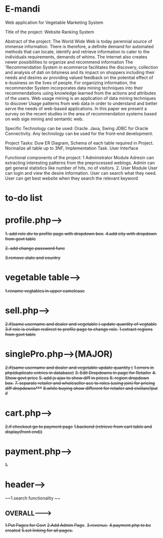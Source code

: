 # E-mandi
Web application for Vegetable Marketing System


Title of the project:
Website Ranking System

Abstract of the project:
The World Wide Web is today perennial source of immense information. There is therefore, a definite
demand for automated methods that can locate, identify and retrieve information to cater to the individuals
requirements, demands of whims. The internet also creates newer possibilities to organize and recommend
information The 'Recommendation System in ecommerce facilitates the discovery, collection and analysis of
dati on bitsiness and its impact on shoppers including their needs and desires av providing valued feedback on
the potential effect of e-business on the lives of people. For organizing information, the recommender System
incorporates data mining techniques into their recommendations using knowledge learned from the actions and
attributes of the users. Web usage mining is an application of data mining techniques to discover Usage patterns
from web data in order to understand and better serve the needs of web-based applications. In this paper we
present a survey on the recent studies in the area of recommendation systems based on web sige mining and
sentantic web.

Specific Technology can be used:
Oracle. Java, Swing JDBC for Oracle Connectivity. Any technology can be used for the front-end development.

Project Tasks:
Duw ER Diagram, Schema of each table required in Project. Normalize all table up to 3NF, Implementation
Task. User Interface

Functional components of the project:
1 Administrator Module
Adresin can extracting interesting patterns from the preprocessed weblogs.
Admin can get general statistics like number of hits, no of visitors.
2. User Module
User can login and view the desire information.
User can search what they need.
User can get best website when they search the relevant keyword



# to-do list

# profile.php-->
~~1. add role div to profile page with dropdown box.~~
~~4.add city with dropdown from govt table~~
	
~~2. add change password func~~

~~3.remove state and country~~
	
		
# vegetable table-->

~~1.rename vegtables in upper camelcase~~

# sell.php-->
	
~~2.if(same username and dealer and vegetable ) update quantity of vegtable~~
	~~3.if role is civilian redirect to profile page to change role.~~
~~1.extract regions from govt table~~

# singlePro.php-->(MAJOR)
~~2.if(same username and dealer and vegetable update quantity )~~
~~1.errors in php(duplicate entries in database)~~
~~3. Edit Dropdowns  in page for Retailer~~
~~4. Show govt price~~
~~5. add js ajax to show diff in prices~~
~~6. region dropdown box.~~
~~7. separate retailer and wholeseller acc to roles (using join)  for pricing diff dropdowns***~~
~~8.while buying show different for retailer and civilian//put if~~
	
	

# cart.php-->
~~2.if checkout go to payment page~~
~~1.backend (retrieve from cart table and display(front end))~~
	
	

# payment.php-->

~~1.~~




# header-->

~~1.search functionality ~~




##  OVERALL--->

~~1.Put Pages for Govt~~
~~2.Add Admin Page~~.
~~3.revenue.~~
~~4.payment.php to be created~~
~~5.set linking for all pages.~~


